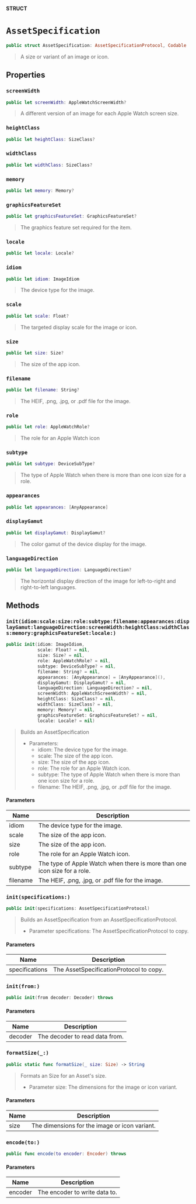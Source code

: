 **STRUCT**

# `AssetSpecification`

```swift
public struct AssetSpecification: AssetSpecificationProtocol, Codable
```

> A size or variant of an image or icon.

## Properties
### `screenWidth`

```swift
public let screenWidth: AppleWatchScreenWidth?
```

> A different version of an image for each Apple Watch screen size.

### `heightClass`

```swift
public let heightClass: SizeClass?
```

### `widthClass`

```swift
public let widthClass: SizeClass?
```

### `memory`

```swift
public let memory: Memory?
```

### `graphicsFeatureSet`

```swift
public let graphicsFeatureSet: GraphicsFeatureSet?
```

> The graphics feature set required for the item.

### `locale`

```swift
public let locale: Locale?
```

### `idiom`

```swift
public let idiom: ImageIdiom
```

> The device type for the image.

### `scale`

```swift
public let scale: Float?
```

> The targeted display scale for the image or icon.

### `size`

```swift
public let size: Size?
```

> The size of the app icon.

### `filename`

```swift
public let filename: String?
```

> The HEIF, .png, .jpg, or .pdf file for the image.

### `role`

```swift
public let role: AppleWatchRole?
```

> The role for an Apple Watch icon

### `subtype`

```swift
public let subtype: DeviceSubType?
```

> The type of Apple Watch when there is more than one icon size for a role.

### `appearances`

```swift
public let appearances: [AnyAppearance]
```

### `displayGamut`

```swift
public let displayGamut: DisplayGamut?
```

> The color gamut of the device display for the image.

### `languageDirection`

```swift
public let languageDirection: LanguageDirection?
```

> The horizontal display direction of the image for left-to-right and right-to-left languages.

## Methods
### `init(idiom:scale:size:role:subtype:filename:appearances:displayGamut:languageDirection:screenWidth:heightClass:widthClass:memory:graphicsFeatureSet:locale:)`

```swift
public init(idiom: ImageIdiom,
            scale: Float? = nil,
            size: Size? = nil,
            role: AppleWatchRole? = nil,
            subtype: DeviceSubType? = nil,
            filename: String? = nil,
            appearances: [AnyAppearance] = [AnyAppearance](),
            displayGamut: DisplayGamut? = nil,
            languageDirection: LanguageDirection? = nil,
            screenWidth: AppleWatchScreenWidth? = nil,
            heightClass: SizeClass? = nil,
            widthClass: SizeClass? = nil,
            memory: Memory? = nil,
            graphicsFeatureSet: GraphicsFeatureSet? = nil,
            locale: Locale? = nil)
```

> Builds an AssetSpecification
> - Parameters:
>   - idiom: The device type for the image.
>   - scale: The size of the app icon.
>   - size: The size of the app icon.
>   - role: The role for an Apple Watch icon.
>   - subtype: The type of Apple Watch when there is more than one icon size for a role.
>   - filename: The HEIF, .png, .jpg, or .pdf file for the image.

#### Parameters

| Name | Description |
| ---- | ----------- |
| idiom | The device type for the image. |
| scale | The size of the app icon. |
| size | The size of the app icon. |
| role | The role for an Apple Watch icon. |
| subtype | The type of Apple Watch when there is more than one icon size for a role. |
| filename | The HEIF, .png, .jpg, or .pdf file for the image. |

### `init(specifications:)`

```swift
public init(specifications: AssetSpecificationProtocol)
```

> Builds an AssetSpecification from an AssetSpecificationProtocol.
> - Parameter specifications: The AssetSpecificationProtocol to copy.

#### Parameters

| Name | Description |
| ---- | ----------- |
| specifications | The AssetSpecificationProtocol to copy. |

### `init(from:)`

```swift
public init(from decoder: Decoder) throws
```

#### Parameters

| Name | Description |
| ---- | ----------- |
| decoder | The decoder to read data from. |

### `formatSize(_:)`

```swift
public static func formatSize(_ size: Size) -> String
```

> Formats an Size for an Asset's size.
> - Parameter size: The dimensions for the image or icon variant.

#### Parameters

| Name | Description |
| ---- | ----------- |
| size | The dimensions for the image or icon variant. |

### `encode(to:)`

```swift
public func encode(to encoder: Encoder) throws
```

#### Parameters

| Name | Description |
| ---- | ----------- |
| encoder | The encoder to write data to. |